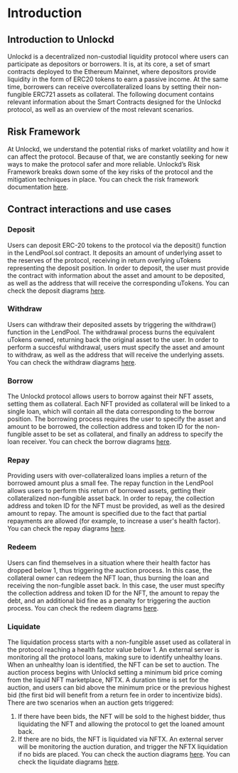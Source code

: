 # Introduction

## Introduction to Unlockd

Unlockd is a decentralized non-custodial liquidity protocol where users can participate as depositors or borrowers. It is, at its core, a set of smart contracts deployed to the Ethereum Mainnet, where depositors provide liquidity in the form of ERC20 tokens to earn a passive income. At the same time, borrowers can receive overcollateralized loans by setting their non-fungible ERC721 assets as collateral. The following document contains relevant information about the Smart Contracts designed for the Unlockd protocol, as well as an overview of the most relevant scenarios.

## Risk Framework

At Unlockd, we understand the potential risks of market volatility and how it can affect the protocol. Because of that, we are constantly seeking for new ways to make the protocol safer and more reliable. Unlockd’s Risk Framework breaks down some of the key risks of the protocol and the mitigation techniques in place. You can check the risk framework documentation [here](https://github.com/UnlockdFinance/unlockd-protocol-v1/blob/master/RiskFramework.pdf).

## Contract interactions and use cases

### Deposit

Users can deposit ERC-20 tokens to the protocol via the deposit() function in the LendPool.sol contract. It deposits an amount of underlying asset to the reserves of the protocol, receiving in return overlying uTokens representing the deposit position. In order to deposit, the user must provide the contract with information about the asset and amount to be deposited, as well as the address that will receive the corresponding uTokens. You can check the deposit diagrams [here](https://github.com/UnlockdFinance/unlockd-protocol-v1/blob/development\_\_documentation/assets/deposit.png).

### Withdraw

Users can withdraw their deposited assets by triggering the withdraw() function in the LendPool. The withdrawal process burns the equivalent uTokens owned, returning back the original asset to the user. In order to perform a succesful withdrawal, users must specify the asset and amount to withdraw, as well as the address that will receive the underlying assets. You can check the withdraw diagrams [here](https://github.com/UnlockdFinance/unlockd-protocol-v1/blob/development\_\_documentation/assets/withdraw.png).

### Borrow

The Unlockd protocol allows users to borrow against their NFT assets, setting them as collateral. Each NFT provided as collateral will be linked to a single loan, which will contain all the data corresponding to the borrow position. The borrowing process requires the user to specify the asset and amount to be borrowed, the collection address and token ID for the non-fungible asset to be set as collateral, and finally an address to specify the loan receiver. You can check the borrow diagrams [here](https://github.com/UnlockdFinance/unlockd-protocol-v1/blob/development\_\_documentation/assets/borrow.png).

### Repay

Providing users with over-collateralized loans implies a return of the borrowed amount plus a small fee. The repay function in the LendPool allows users to perform this return of borrowed assets, getting their collateralized non-fungible asset back. In order to repay, the collection address and token ID for the NFT must be provided, as well as the desired amount to repay. The amount is specified due to the fact that partial repayments are allowed (for example, to increase a user's health factor). You can check the repay diagrams [here](https://github.com/UnlockdFinance/unlockd-protocol-v1/blob/development\_\_documentation/assets/repay.png).

### Redeem

Users can find themselves in a situation where their health factor has dropped below 1, thus triggering the auction process. In this case, the collateral owner can redeem the NFT loan, thus burning the loan and receiving the non-fungible asset back. In this case, the user must specifty the collection address and token ID for the NFT, the amount to repay the debt, and an additional bid fine as a penalty for triggering the auction process. You can check the redeem diagrams [here](https://github.com/UnlockdFinance/unlockd-protocol-v1/blob/development\_\_documentation/assets/redeem.png).

### Liquidate

The liquidation process starts with a non-fungible asset used as collateral in the protocol reaching a health factor value below 1. An external server is monitoring all the protocol loans, making sure to identify unhealthy loans. When an unhealthy loan is identified, the NFT can be set to auction. The auction process begins with Unlockd setting a minimum bid price coming from the liquid NFT marketplace, NFTX. A duration time is set for the auction, and users can bid above the minimum price or the previous highest bid (the first bid will benefit from a return fee in order to incentivize bids). There are two scenarios when an auction gets triggered:

1. If there have been bids, the NFT will be sold to the highest bidder, thus liquidating the NFT and allowing the protocol to get the loaned amount back.
2. If there are no bids, the NFT is liquidated via NFTX. An external server will be monitoring the auction duration, and trigger the NFTX liquidation if no bids are placed. You can check the auction diagrams [here](https://github.com/UnlockdFinance/unlockd-protocol-v1/blob/development\_\_documentation/assets/auction.png). You can check the liquidate diagrams [here](https://github.com/UnlockdFinance/unlockd-protocol-v1/blob/development\_\_documentation/assets/liquidation.png).
